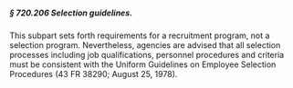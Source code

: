 ##### § 720.206 Selection guidelines. #####

This subpart sets forth requirements for a recruitment program, not a selection program. Nevertheless, agencies are advised that all selection processes including job qualifications, personnel procedures and criteria must be consistent with the Uniform Guidelines on Employee Selection Procedures (43 FR 38290; August 25, 1978).